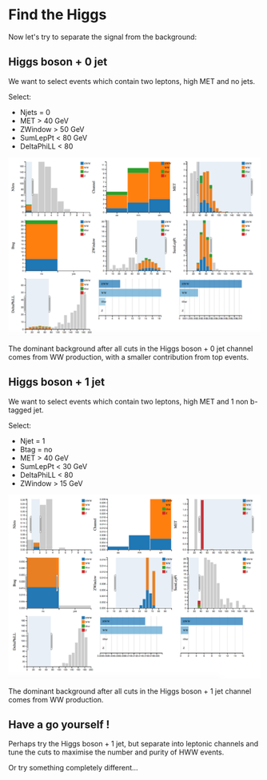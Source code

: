 # Find the Higgs

Now let's try to separate the signal from the background:

## Higgs boson + 0 jet
We want to select events which contain two leptons, high MET and no jets.  

Select: 

* Njets = 0
* MET > 40 GeV
* ZWindow > 50 GeV
* SumLepPt < 80 GeV
* DeltaPhiLL < 80

![](pictures/HWW0jets.png)

The dominant background after all cuts in the
Higgs boson + 0 jet channel comes from WW
production, with a smaller contribution from top events.

## Higgs boson + 1 jet

We want to select events which contain two leptons, high MET and 1 non b-tagged jet.

Select: 

* Njet = 1
* Btag = no
* MET > 40 GeV
* SumLepPt < 30 GeV
* DeltaPhiLL < 80
* ZWindow > 15 GeV

![](pictures/HWW1jet.png)

The dominant background after all cuts in the
Higgs boson + 1 jet channel comes from WW
production.

## Have a go yourself !

Perhaps try the Higgs boson + 1 jet, but separate into leptonic channels and tune the cuts to maximise the number and purity of HWW events.  

Or try something completely different...

